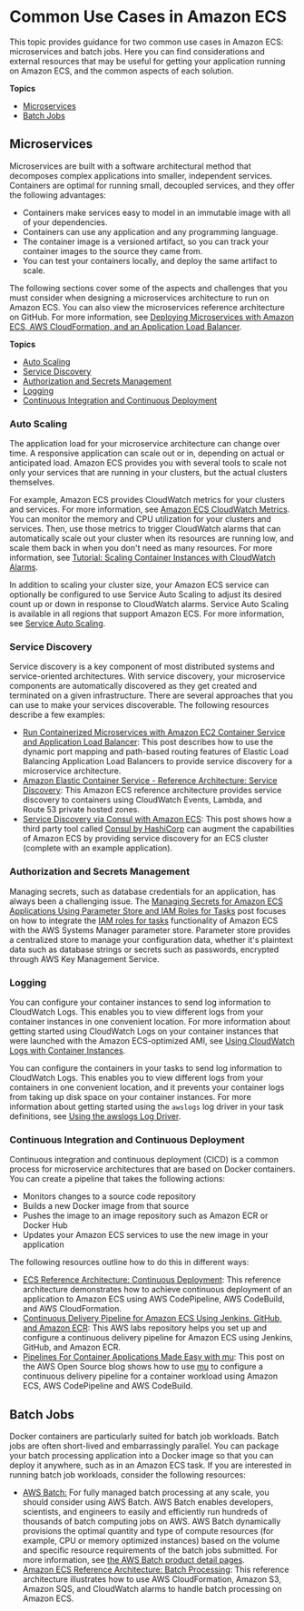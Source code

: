 # Common Use Cases in Amazon ECS<a name="common_use_cases"></a>

This topic provides guidance for two common use cases in Amazon ECS: microservices and batch jobs\. Here you can find considerations and external resources that may be useful for getting your application running on Amazon ECS, and the common aspects of each solution\.

**Topics**
+ [Microservices](#microservices)
+ [Batch Jobs](#batch)

## Microservices<a name="microservices"></a>

Microservices are built with a software architectural method that decomposes complex applications into smaller, independent services\. Containers are optimal for running small, decoupled services, and they offer the following advantages:
+ Containers make services easy to model in an immutable image with all of your dependencies\.
+ Containers can use any application and any programming language\.
+ The container image is a versioned artifact, so you can track your container images to the source they came from\.
+ You can test your containers locally, and deploy the same artifact to scale\.

The following sections cover some of the aspects and challenges that you must consider when designing a microservices architecture to run on Amazon ECS\. You can also view the microservices reference architecture on GitHub\. For more information, see [Deploying Microservices with Amazon ECS, AWS CloudFormation, and an Application Load Balancer](https://github.com/awslabs/ecs-refarch-cloudformation)\.

**Topics**
+ [Auto Scaling](#microservices_autoscaling)
+ [Service Discovery](#microservices_service_discovery)
+ [Authorization and Secrets Management](#microservices_secrets)
+ [Logging](#microservices_logging)
+ [Continuous Integration and Continuous Deployment](#microservices_cicd)

### Auto Scaling<a name="microservices_autoscaling"></a>

The application load for your microservice architecture can change over time\. A responsive application can scale out or in, depending on actual or anticipated load\. Amazon ECS provides you with several tools to scale not only your services that are running in your clusters, but the actual clusters themselves\.

For example, Amazon ECS provides CloudWatch metrics for your clusters and services\. For more information, see [Amazon ECS CloudWatch Metrics](cloudwatch-metrics.md)\. You can monitor the memory and CPU utilization for your clusters and services\. Then, use those metrics to trigger CloudWatch alarms that can automatically scale out your cluster when its resources are running low, and scale them back in when you don't need as many resources\. For more information, see [Tutorial: Scaling Container Instances with CloudWatch Alarms](cloudwatch_alarm_autoscaling.md)\.

In addition to scaling your cluster size, your Amazon ECS service can optionally be configured to use Service Auto Scaling to adjust its desired count up or down in response to CloudWatch alarms\. Service Auto Scaling is available in all regions that support Amazon ECS\. For more information, see [Service Auto Scaling](service-auto-scaling.md)\.

### Service Discovery<a name="microservices_service_discovery"></a>

Service discovery is a key component of most distributed systems and service\-oriented architectures\. With service discovery, your microservice components are automatically discovered as they get created and terminated on a given infrastructure\. There are several approaches that you can use to make your services discoverable\. The following resources describe a few examples:
+ [Run Containerized Microservices with Amazon EC2 Container Service and Application Load Balancer](http://aws.amazon.com/blogs/compute/microservice-delivery-with-amazon-ecs-and-application-load-balancers/): This post describes how to use the dynamic port mapping and path\-based routing features of Elastic Load Balancing Application Load Balancers to provide service discovery for a microservice architecture\.
+ [Amazon Elastic Container Service \- Reference Architecture: Service Discovery](https://github.com/awslabs/ecs-refarch-service-discovery/): This Amazon ECS reference architecture provides service discovery to containers using CloudWatch Events, Lambda, and Route 53 private hosted zones\. 
+ [Service Discovery via Consul with Amazon ECS](http://aws.amazon.com/blogs/compute/service-discovery-via-consul-with-amazon-ecs/): This post shows how a third party tool called [Consul by HashiCorp](https://www.consul.io/) can augment the capabilities of Amazon ECS by providing service discovery for an ECS cluster \(complete with an example application\)\.

### Authorization and Secrets Management<a name="microservices_secrets"></a>

Managing secrets, such as database credentials for an application, has always been a challenging issue\. The [Managing Secrets for Amazon ECS Applications Using Parameter Store and IAM Roles for Tasks](http://aws.amazon.com/blogs/compute/managing-secrets-for-amazon-ecs-applications-using-parameter-store-and-iam-roles-for-tasks/) post focuses on how to integrate the [IAM roles for tasks](task-iam-roles.md) functionality of Amazon ECS with the AWS Systems Manager parameter store\. Parameter store provides a centralized store to manage your configuration data, whether it's plaintext data such as database strings or secrets such as passwords, encrypted through AWS Key Management Service\.

### Logging<a name="microservices_logging"></a>

You can configure your container instances to send log information to CloudWatch Logs\. This enables you to view different logs from your container instances in one convenient location\. For more information about getting started using CloudWatch Logs on your container instances that were launched with the Amazon ECS\-optimized AMI, see [Using CloudWatch Logs with Container Instances](using_cloudwatch_logs.md)\. 

You can configure the containers in your tasks to send log information to CloudWatch Logs\. This enables you to view different logs from your containers in one convenient location, and it prevents your container logs from taking up disk space on your container instances\. For more information about getting started using the `awslogs` log driver in your task definitions, see [Using the awslogs Log Driver](using_awslogs.md)\.

### Continuous Integration and Continuous Deployment<a name="microservices_cicd"></a>

Continuous integration and continuous deployment \(CICD\) is a common process for microservice architectures that are based on Docker containers\. You can create a pipeline that takes the following actions: 
+ Monitors changes to a source code repository
+ Builds a new Docker image from that source
+ Pushes the image to an image repository such as Amazon ECR or Docker Hub
+ Updates your Amazon ECS services to use the new image in your application

 The following resources outline how to do this in different ways:
+ [ECS Reference Architecture: Continuous Deployment](https://github.com/awslabs/ecs-refarch-continuous-deployment): This reference architecture demonstrates how to achieve continuous deployment of an application to Amazon ECS using AWS CodePipeline, AWS CodeBuild, and AWS CloudFormation\.
+ [Continuous Delivery Pipeline for Amazon ECS Using Jenkins, GitHub, and Amazon ECR](https://github.com/awslabs/aws-cicd-docker-containers): This AWS labs repository helps you set up and configure a continuous delivery pipeline for Amazon ECS using Jenkins, GitHub, and Amazon ECR\.
+ [Pipelines For Container Applications Made Easy with mu](https://aws.amazon.com/blogs/opensource/mu-pipelines-container-applications): This post on the AWS Open Source blog shows how to use [mu](https://github.com/stelligent/mu) to configure a continuous delivery pipeline for a container workload using Amazon ECS, AWS CodePipeline and AWS CodeBuild.

## Batch Jobs<a name="batch"></a>

Docker containers are particularly suited for batch job workloads\. Batch jobs are often short\-lived and embarrassingly parallel\. You can package your batch processing application into a Docker image so that you can deploy it anywhere, such as in an Amazon ECS task\. If you are interested in running batch job workloads, consider the following resources:
+ [AWS Batch:](https://aws.amazon.com//batch/) For fully managed batch processing at any scale, you should consider using AWS Batch\. AWS Batch enables developers, scientists, and engineers to easily and efficiently run hundreds of thousands of batch computing jobs on AWS\. AWS Batch dynamically provisions the optimal quantity and type of compute resources \(for example, CPU or memory optimized instances\) based on the volume and specific resource requirements of the batch jobs submitted\. For more information, see [the AWS Batch product detail pages](https://aws.amazon.com//batch/)\.
+ [Amazon ECS Reference Architecture: Batch Processing](https://github.com/awslabs/ecs-refarch-batch-processing): This reference architecture illustrates how to use AWS CloudFormation, Amazon S3, Amazon SQS, and CloudWatch alarms to handle batch processing on Amazon ECS\. 
